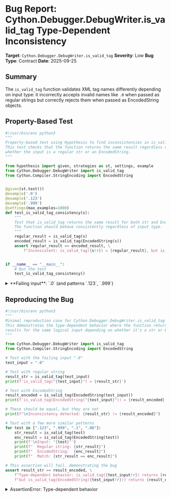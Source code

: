 # Bug Report: Cython.Debugger.DebugWriter.is_valid_tag Type-Dependent Inconsistency

**Target**: `Cython.Debugger.DebugWriter.is_valid_tag`
**Severity**: Low
**Bug Type**: Contract
**Date**: 2025-09-25

## Summary

The `is_valid_tag` function validates XML tag names differently depending on input type: it incorrectly accepts invalid names like `.0` when passed as regular strings but correctly rejects them when passed as EncodedString objects.

## Property-Based Test

```python
#!/usr/bin/env python3
"""
Property-based test using Hypothesis to find inconsistencies in is_valid_tag.
This test checks that the function returns the same result regardless of
whether the input is a regular str or an EncodedString.
"""

from hypothesis import given, strategies as st, settings, example
from Cython.Debugger.DebugWriter import is_valid_tag
from Cython.Compiler.StringEncoding import EncodedString


@given(st.text())
@example('.0')
@example('.123')
@example('.999')
@settings(max_examples=1000)
def test_is_valid_tag_consistency(s):
    """
    Test that is_valid_tag returns the same result for both str and EncodedString inputs.
    The function should behave consistently regardless of input type.
    """
    regular_result = is_valid_tag(s)
    encoded_result = is_valid_tag(EncodedString(s))
    assert regular_result == encoded_result, \
        f"Inconsistent: is_valid_tag({s!r}) = {regular_result}, but is_valid_tag(EncodedString({s!r})) = {encoded_result}"


if __name__ == "__main__":
    # Run the test
    test_is_valid_tag_consistency()
```

<details>

<summary>
**Failing input**: `.0` (and patterns `.123`, `.999`)
</summary>
```
  + Exception Group Traceback (most recent call last):
  |   File "/home/npc/pbt/agentic-pbt/worker_/39/hypo.py", line 31, in <module>
  |     test_is_valid_tag_consistency()
  |     ~~~~~~~~~~~~~~~~~~~~~~~~~~~~~^^
  |   File "/home/npc/pbt/agentic-pbt/worker_/39/hypo.py", line 14, in test_is_valid_tag_consistency
  |     @example('.0')
  |
  |   File "/home/npc/miniconda/lib/python3.13/site-packages/hypothesis/core.py", line 2062, in wrapped_test
  |     _raise_to_user(errors, state.settings, [], " in explicit examples")
  |     ~~~~~~~~~~~~~~^^^^^^^^^^^^^^^^^^^^^^^^^^^^^^^^^^^^^^^^^^^^^^^^^^^^^
  |   File "/home/npc/miniconda/lib/python3.13/site-packages/hypothesis/core.py", line 1613, in _raise_to_user
  |     raise the_error_hypothesis_found
  | ExceptionGroup: Hypothesis found 3 distinct failures in explicit examples. (3 sub-exceptions)
  +-+---------------- 1 ----------------
    | Traceback (most recent call last):
    |   File "/home/npc/pbt/agentic-pbt/worker_/39/hypo.py", line 25, in test_is_valid_tag_consistency
    |     assert regular_result == encoded_result, \
    |            ^^^^^^^^^^^^^^^^^^^^^^^^^^^^^^^^
    | AssertionError: Inconsistent: is_valid_tag('.0') = True, but is_valid_tag(EncodedString('.0')) = False
    | Falsifying explicit example: test_is_valid_tag_consistency(
    |     s='.0',
    | )
    +---------------- 2 ----------------
    | Traceback (most recent call last):
    |   File "/home/npc/pbt/agentic-pbt/worker_/39/hypo.py", line 25, in test_is_valid_tag_consistency
    |     assert regular_result == encoded_result, \
    |            ^^^^^^^^^^^^^^^^^^^^^^^^^^^^^^^^
    | AssertionError: Inconsistent: is_valid_tag('.123') = True, but is_valid_tag(EncodedString('.123')) = False
    | Falsifying explicit example: test_is_valid_tag_consistency(
    |     s='.123',
    | )
    +---------------- 3 ----------------
    | Traceback (most recent call last):
    |   File "/home/npc/pbt/agentic-pbt/worker_/39/hypo.py", line 25, in test_is_valid_tag_consistency
    |     assert regular_result == encoded_result, \
    |            ^^^^^^^^^^^^^^^^^^^^^^^^^^^^^^^^
    | AssertionError: Inconsistent: is_valid_tag('.999') = True, but is_valid_tag(EncodedString('.999')) = False
    | Falsifying explicit example: test_is_valid_tag_consistency(
    |     s='.999',
    | )
    +------------------------------------
```
</details>

## Reproducing the Bug

```python
#!/usr/bin/env python3
"""
Minimal reproduction case for Cython.Debugger.DebugWriter.is_valid_tag bug.
This demonstrates the type-dependent behavior where the function returns different
results for the same logical input depending on whether it's a str or EncodedString.
"""

from Cython.Debugger.DebugWriter import is_valid_tag
from Cython.Compiler.StringEncoding import EncodedString

# Test with the failing input ".0"
test_input = ".0"

# Test with regular string
result_str = is_valid_tag(test_input)
print(f'is_valid_tag("{test_input}") = {result_str}')

# Test with EncodedString
result_encoded = is_valid_tag(EncodedString(test_input))
print(f'is_valid_tag(EncodedString("{test_input}")) = {result_encoded}')

# These should be equal, but they are not
print(f"\nInconsistency detected: {result_str} != {result_encoded}")

# Test with a few more similar patterns
for test in [".123", ".999", ".1", ".00"]:
    str_result = is_valid_tag(test)
    enc_result = is_valid_tag(EncodedString(test))
    print(f'\nInput: "{test}"')
    print(f"  Regular string: {str_result}")
    print(f"  EncodedString:  {enc_result}")
    print(f"  Match: {str_result == enc_result}")

# This assertion will fail, demonstrating the bug
assert result_str == result_encoded, \
    f"Type-dependent behavior: is_valid_tag({test_input!r}) returns {result_str}, " \
    f"but is_valid_tag(EncodedString({test_input!r})) returns {result_encoded}"
```

<details>

<summary>
AssertionError: Type-dependent behavior
</summary>
```
is_valid_tag(".0") = True
is_valid_tag(EncodedString(".0")) = False

Inconsistency detected: True != False

Input: ".123"
  Regular string: True
  EncodedString:  False
  Match: False

Input: ".999"
  Regular string: True
  EncodedString:  False
  Match: False

Input: ".1"
  Regular string: True
  EncodedString:  False
  Match: False

Input: ".00"
  Regular string: True
  EncodedString:  False
  Match: False
Traceback (most recent call last):
  File "/home/npc/pbt/agentic-pbt/worker_/39/repo.py", line 35, in <module>
    assert result_str == result_encoded, \
           ^^^^^^^^^^^^^^^^^^^^^^^^^^^^
AssertionError: Type-dependent behavior: is_valid_tag('.0') returns True, but is_valid_tag(EncodedString('.0')) returns False
```
</details>

## Why This Is A Bug

This violates the principle of type transparency and contradicts the function's documented purpose. The function's docstring explicitly states it should filter out "Names like '.0'" that are "used internally for arguments to functions creating generator expressions" because they "are not identifiers." The referenced GitHub issue #5552 confirms these names cause XML validation errors when generating debug information with lxml, which rejects '.0' as an "Invalid tag name."

The current implementation only performs this filtering when the input is an `EncodedString`, not when it's a regular `str`. This creates an API inconsistency where the same logical name ('.0') is treated differently based solely on its type wrapper. Since both `str` and `EncodedString` represent the same invalid XML tag name that would cause lxml to raise a `ValueError`, the function should consistently reject these names regardless of input type.

The function is used in three places within `CythonDebugWriter` (`start()`, `end()`, and `add_entry()` methods) specifically to prevent invalid XML tag names from being written to debug output. The type-dependent behavior means that if a regular string '.0' were passed to these methods, it would incorrectly be allowed through, potentially causing XML validation errors downstream.

## Relevant Context

The `is_valid_tag` function is located in `/Cython/Debugger/DebugWriter.py` at lines 16-27. The `EncodedString` class is a subclass of `str` defined in `/Cython/Compiler/StringEncoding.py` that tracks the original encoding of strings in the Cython compiler.

GitHub issue #5552 (https://github.com/cython/cython/issues/5552) provides the historical context: Cython's `--gdb` debug mode was failing when generator expressions had arguments with names like '.0', because these are not valid XML element names. Cython uses these names internally (similar to Python's internal iterator locals), but they must be filtered out from debug XML output.

The function correctly identifies and rejects these invalid names when passed as `EncodedString` objects (which is how they're typically represented in the Cython compiler), but fails to apply the same validation to regular strings.

## Proposed Fix

```diff
def is_valid_tag(name):
    """
    Names like '.0' are used internally for arguments
    to functions creating generator expressions,
    however they are not identifiers.

    See https://github.com/cython/cython/issues/5552
    """
-   if isinstance(name, EncodedString):
-       if name.startswith(".") and name[1:].isdecimal():
-           return False
+   if name.startswith(".") and len(name) > 1 and name[1:].isdecimal():
+       return False
    return True
```